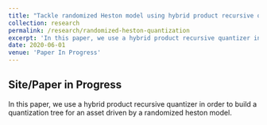 ```yaml
---
title: "Tackle randomized Heston model using hybrid product recursive quantization"
collection: research
permalink: /research/randomized-heston-quantization
excerpt: 'In this paper, we use a hybrid product recursive quantizer in order to build a quantization tree for an asset driven by a randomized heston model.'
date: 2020-06-01
venue: 'Paper In Progress'
---
```


## Site/Paper in Progress

In this paper, we use a hybrid product recursive quantizer in order to build a quantization tree for an asset driven by a randomized heston model.
